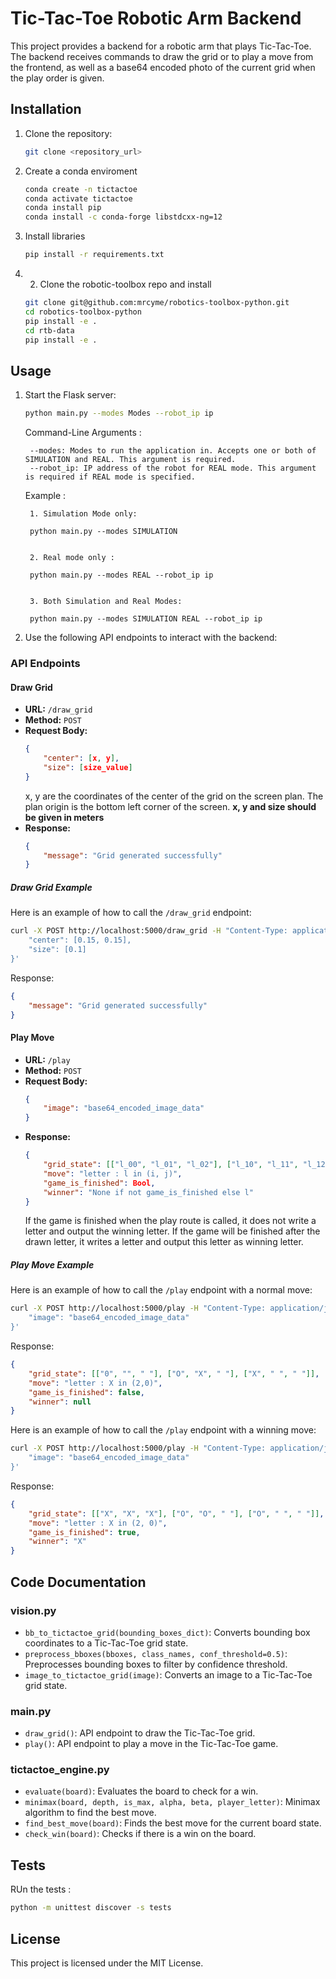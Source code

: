 # Tic-Tac-Toe Robotic Arm Backend

This project provides a backend for a robotic arm that plays Tic-Tac-Toe. The backend receives commands to draw the grid or to play a move from the frontend, as well as a base64 encoded photo of the current grid when the play order is given.

## Installation

1. Clone the repository:
    ```sh
    git clone <repository_url>
    ```

2. Create a conda enviroment 
    ```sh
    conda create -n tictactoe 
    conda activate tictactoe
    conda install pip
    conda install -c conda-forge libstdcxx-ng=12
    ```
3. Install libraries
    ```sh
    pip install -r requirements.txt
    ```

4. 2. Clone the robotic-toolbox repo and install
    ```sh
    git clone git@github.com:mrcyme/robotics-toolbox-python.git
    cd robotics-toolbox-python
    pip install -e .
    cd rtb-data
    pip install -e .
    ```

## Usage

1. Start the Flask server:
    ```sh
    python main.py --modes Modes --robot_ip ip
    ```
    Command-Line Arguments : 

        --modes: Modes to run the application in. Accepts one or both of SIMULATION and REAL. This argument is required.
        --robot_ip: IP address of the robot for REAL mode. This argument is required if REAL mode is specified.

    Example : 

        1. Simulation Mode only:

        python main.py --modes SIMULATION


        2. Real mode only : 

        python main.py --modes REAL --robot_ip ip


        3. Both Simulation and Real Modes:

        python main.py --modes SIMULATION REAL --robot_ip ip


2. Use the following API endpoints to interact with the backend:

### API Endpoints

#### Draw Grid

- **URL:** `/draw_grid`
- **Method:** `POST`
- **Request Body:**
    ```json
    {
        "center": [x, y],
        "size": [size_value]
    }
    ```
    x, y are the coordinates of the center of the grid on the screen plan. The plan origin is the bottom left corner of the screen. **x, y and size should be given in meters** 
- **Response:**
    ```json
    {
        "message": "Grid generated successfully"
    }
    ```

##### Draw Grid Example

Here is an example of how to call the `/draw_grid` endpoint:

```sh
curl -X POST http://localhost:5000/draw_grid -H "Content-Type: application/json" -d '{
    "center": [0.15, 0.15],
    "size": [0.1]
}'
```

Response:
```json
{
    "message": "Grid generated successfully"
}
```

#### Play Move

- **URL:** `/play`
- **Method:** `POST`
- **Request Body:**
    ```json
    {
        "image": "base64_encoded_image_data"
    }
    ```
- **Response:**
    ```json
    {
        "grid_state": [["l_00", "l_01", "l_02"], ["l_10", "l_11", "l_12"], ["l_20", "l_21", "l_22"]],
        "move": "letter : l in (i, j)",
        "game_is_finished": Bool,
        "winner": "None if not game_is_finished else l"
    }
    ```
    If the game is finished when the play route is called, it does not write a letter and output the winning letter. If the game will be finished after the drawn letter, it writes a letter and output this letter as winning letter.

##### Play Move Example

Here is an example of how to call the `/play` endpoint with a normal move:

```sh
curl -X POST http://localhost:5000/play -H "Content-Type: application/json" -d '{
    "image": "base64_encoded_image_data"
}'
```

Response:
```json
{
    "grid_state": [["0", "", " "], ["O", "X", " "], ["X", " ", " "]],
    "move": "letter : X in (2,0)",
    "game_is_finished": false,
    "winner": null
}
```

Here is an example of how to call the `/play` endpoint with a winning move:

```sh
curl -X POST http://localhost:5000/play -H "Content-Type: application/json" -d '{
    "image": "base64_encoded_image_data"
}'
```

Response:
```json
{
    "grid_state": [["X", "X", "X"], ["O", "O", " "], ["O", " ", " "]],
    "move": "letter : X in (2, 0)",
    "game_is_finished": true,
    "winner": "X"
}
```

## Code Documentation

### vision.py

- `bb_to_tictactoe_grid(bounding_boxes_dict)`: Converts bounding box coordinates to a Tic-Tac-Toe grid state.
- `preprocess_bboxes(bboxes, class_names, conf_threshold=0.5)`: Preprocesses bounding boxes to filter by confidence threshold.
- `image_to_tictactoe_grid(image)`: Converts an image to a Tic-Tac-Toe grid state.

### main.py

- `draw_grid()`: API endpoint to draw the Tic-Tac-Toe grid.
- `play()`: API endpoint to play a move in the Tic-Tac-Toe game.

### tictactoe_engine.py

- `evaluate(board)`: Evaluates the board to check for a win.
- `minimax(board, depth, is_max, alpha, beta, player_letter)`: Minimax algorithm to find the best move.
- `find_best_move(board)`: Finds the best move for the current board state.
- `check_win(board)`: Checks if there is a win on the board.

## Tests
RUn the tests : 
```sh
python -m unittest discover -s tests
```

## License

This project is licensed under the MIT License.
